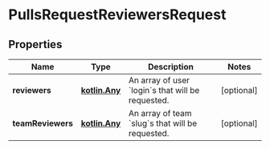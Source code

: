 
# PullsRequestReviewersRequest

## Properties
Name | Type | Description | Notes
------------ | ------------- | ------------- | -------------
**reviewers** | [**kotlin.Any**](.md) | An array of user &#x60;login&#x60;s that will be requested. |  [optional]
**teamReviewers** | [**kotlin.Any**](.md) | An array of team &#x60;slug&#x60;s that will be requested. |  [optional]



